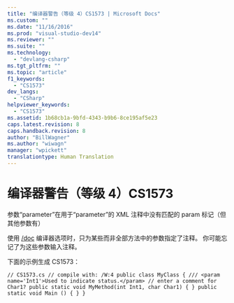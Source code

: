 ```yaml
---
title: "编译器警告（等级 4）CS1573 | Microsoft Docs"
ms.custom: ""
ms.date: "11/16/2016"
ms.prod: "visual-studio-dev14"
ms.reviewer: ""
ms.suite: ""
ms.technology: 
  - "devlang-csharp"
ms.tgt_pltfrm: ""
ms.topic: "article"
f1_keywords: 
  - "CS1573"
dev_langs: 
  - "CSharp"
helpviewer_keywords: 
  - "CS1573"
ms.assetid: 1b68cb1a-9bfd-4343-b9b6-8ce195af5e23
caps.latest.revision: 8
caps.handback.revision: 8
author: "BillWagner"
ms.author: "wiwagn"
manager: "wpickett"
translationtype: Human Translation
---
```

# 编译器警告（等级 4）CS1573
参数“parameter”在用于“parameter”的 XML 注释中没有匹配的 param 标记（但其他参数有）  
  
 使用 [\/doc](../../csharp/language-reference/compiler-options/doc-compiler-option.md) 编译器选项时，只为某些而非全部方法中的参数指定了注释。 你可能忘记了为这些参数输入注释。  
  
 下面的示例生成 CS1573：  
  
```  
// CS1573.cs // compile with: /W:4 public class MyClass { /// <param name='Int1'>Used to indicate status.</param> // enter a comment for Char1? public static void MyMethod(int Int1, char Char1) { } public static void Main () { } }  
```